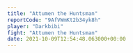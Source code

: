 ```yaml
---
title: "Attumen the Huntsman"
reportCode: "9AfVWmKt2b34yk8h"
player: "Darkbibi"
fight: "Attumen the Huntsman"
date: 2021-10-09T12:54:48.063000+00:00
---
```

